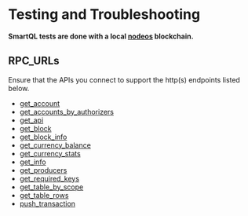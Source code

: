 # Testing and Troubleshooting

**SmartQL tests are done with a local [nodeos](https://developers.eos.io/manuals/eos/v2.1/nodeos/index) blockchain.**


## RPC_URLs

Ensure that the APIs you connect to support the http(s) endpoints listed below.

- [get_account](https://developers.eos.io/manuals/eos/v2.2/nodeos/plugins/chain_api_plugin/api-reference/index#operation/get_account)
- [get_accounts_by_authorizers](https://developers.eos.io/manuals/eos/v2.2/nodeos/plugins/chain_api_plugin/api-reference/index#operation/get_accounts_by_authorizers)
- [get_api](https://developers.eos.io/manuals/eos/v2.2/nodeos/plugins/chain_api_plugin/api-reference/index#operation/get_abi)
- [get_block](https://developers.eos.io/manuals/eos/v2.2/nodeos/plugins/chain_api_plugin/api-reference/index#operation/get_block)
- [get_block_info](https://developers.eos.io/manuals/eos/v2.2/nodeos/plugins/chain_api_plugin/api-reference/index#operation/get_block_info)
- [get_currency_balance](https://developers.eos.io/manuals/eos/v2.2/nodeos/plugins/chain_api_plugin/api-reference/index#operation/get_currency_balance)
- [get_currency_stats](https://developers.eos.io/manuals/eos/v2.2/nodeos/plugins/chain_api_plugin/api-reference/index#operation/get_currency_stats)
- [get_info](https://developers.eos.io/manuals/eos/v2.2/nodeos/plugins/chain_api_plugin/api-reference/index#operation/get_info)
- [get_producers](https://developers.eos.io/manuals/eos/v2.2/nodeos/plugins/chain_api_plugin/api-reference/index#operation/get_producers)
- [get_required_keys](https://developers.eos.io/manuals/eos/v2.2/nodeos/plugins/chain_api_plugin/api-reference/index#operation/get_required_keys)
- [get_table_by_scope](https://developers.eos.io/manuals/eos/v2.2/nodeos/plugins/chain_api_plugin/api-reference/index#operation/get_table_by_scope)
- [get_table_rows](https://developers.eos.io/manuals/eos/v2.2/nodeos/plugins/chain_api_plugin/api-reference/index#operation/get_table_rows)
- [push_transaction](https://developers.eos.io/manuals/eos/v2.2/nodeos/plugins/chain_api_plugin/api-reference/index#operation/push_transaction)
